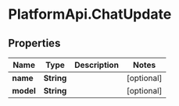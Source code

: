 # PlatformApi.ChatUpdate

## Properties

| Name      | Type       | Description | Notes      |
| --------- | ---------- | ----------- | ---------- |
| **name**  | **String** |             | [optional] |
| **model** | **String** |             | [optional] |
